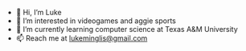 - 👋 Hi, I’m Luke
- 👀 I’m interested in videogames and aggie sports
- 🌱 I’m currently learning computer science at Texas A&M University
- 📫 Reach me at lukeminglis@gmail.com

